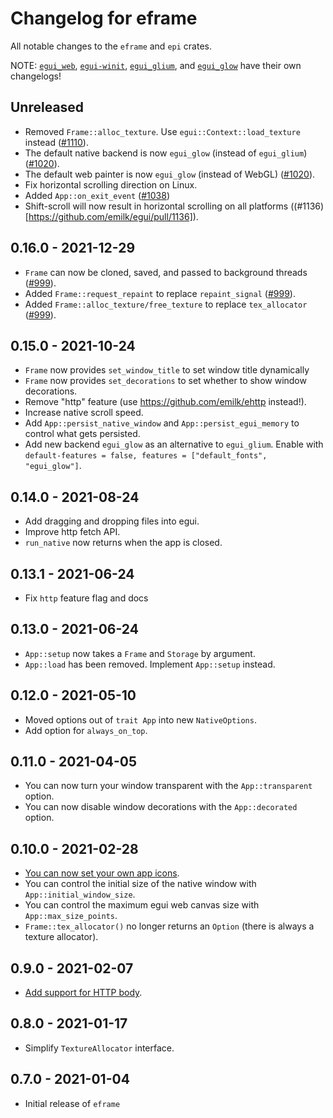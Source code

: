 # Changelog for eframe
All notable changes to the `eframe` and `epi` crates.

NOTE: [`egui_web`](../egui_web/CHANGELOG.md), [`egui-winit`](../egui-winit/CHANGELOG.md), [`egui_glium`](../egui_glium/CHANGELOG.md), and [`egui_glow`](../egui_glow/CHANGELOG.md) have their own changelogs!


## Unreleased
* Removed `Frame::alloc_texture`. Use `egui::Context::load_texture` instead ([#1110](https://github.com/emilk/egui/pull/1110)).
* The default native backend is now `egui_glow` (instead of `egui_glium`) ([#1020](https://github.com/emilk/egui/pull/1020)).
* The default web painter is now `egui_glow` (instead of WebGL) ([#1020](https://github.com/emilk/egui/pull/1020)).
* Fix horizontal scrolling direction on Linux.
* Added `App::on_exit_event` ([#1038](https://github.com/emilk/egui/pull/1038))
* Shift-scroll will now result in horizontal scrolling on all platforms ((#1136)[https://github.com/emilk/egui/pull/1136]).


## 0.16.0 - 2021-12-29
* `Frame` can now be cloned, saved, and passed to background threads ([#999](https://github.com/emilk/egui/pull/999)).
* Added `Frame::request_repaint` to replace `repaint_signal` ([#999](https://github.com/emilk/egui/pull/999)).
* Added `Frame::alloc_texture/free_texture` to replace `tex_allocator` ([#999](https://github.com/emilk/egui/pull/999)).


## 0.15.0 - 2021-10-24
* `Frame` now provides `set_window_title` to set window title dynamically
* `Frame` now provides `set_decorations` to set whether to show window decorations.
* Remove "http" feature (use https://github.com/emilk/ehttp instead!).
* Increase native scroll speed.
* Add `App::persist_native_window` and `App::persist_egui_memory` to control what gets persisted.
* Add new backend `egui_glow` as an alternative to `egui_glium`. Enable with `default-features = false, features = ["default_fonts", "egui_glow"]`.


## 0.14.0 - 2021-08-24
* Add dragging and dropping files into egui.
* Improve http fetch API.
* `run_native` now returns when the app is closed.


## 0.13.1 - 2021-06-24
* Fix `http` feature flag and docs


## 0.13.0 - 2021-06-24
* `App::setup` now takes a `Frame` and `Storage` by argument.
* `App::load` has been removed. Implement `App::setup` instead.


## 0.12.0 - 2021-05-10
* Moved options out of `trait App` into new `NativeOptions`.
* Add option for `always_on_top`.


## 0.11.0 - 2021-04-05
* You can now turn your window transparent with the `App::transparent` option.
* You can now disable window decorations with the `App::decorated` option.


## 0.10.0 - 2021-02-28
* [You can now set your own app icons](https://github.com/emilk/egui/pull/193).
* You can control the initial size of the native window with `App::initial_window_size`.
* You can control the maximum egui web canvas size with `App::max_size_points`.
* `Frame::tex_allocator()` no longer returns an `Option` (there is always a texture allocator).


## 0.9.0 - 2021-02-07
* [Add support for HTTP body](https://github.com/emilk/egui/pull/139).


## 0.8.0 - 2021-01-17
* Simplify `TextureAllocator` interface.


## 0.7.0 - 2021-01-04
* Initial release of `eframe`
